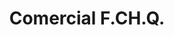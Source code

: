 ---
title: "Comercial F.CH.Q."
url: /santa-cruz-de-la-sierra/comercial-f-ch-q/
shop: electrónica
---